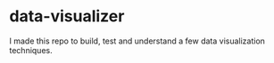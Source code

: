 # data-visualizer
I made this repo to build, test and understand a few data visualization techniques.
